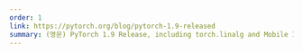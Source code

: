 ```yaml
---
order: 1
link: https://pytorch.org/blog/pytorch-1.9-released
summary: (영문) PyTorch 1.9 Release, including torch.linalg and Mobile Interpreter
---
```




